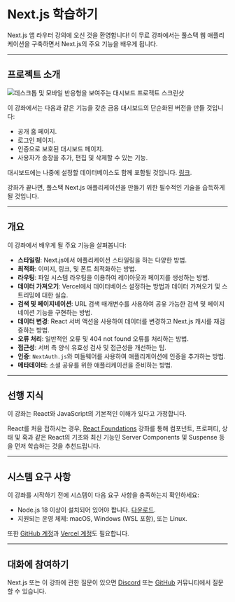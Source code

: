 # Next.js 학습하기

Next.js 앱 라우터 강의에 오신 것을 환영합니다! 이 무료 강좌에서는 풀스택 웹 애플리케이션을 구축하면서 Next.js의 주요 기능을 배우게 됩니다.

&#x20;

***

&#x20;

## 프로젝트 소개

![데스크톱 및 모바일 반응형을 보여주는 대시보드 프로젝트 스크린샷](https://nextjs.org/\_next/image?url=%2Flearn%2Flight%2Fdashboard.png\&w=3840\&q=75\&dpl=dpl\_HBc4kqV4Ccyo2BZ3hEBtvQeTWwZZ)

이 강좌에서는 다음과 같은 기능을 갖춘 금융 대시보드의 단순화된 버전을 만들 것입니다:

* 공개 홈 페이지.
* 로그인 페이지.
* 인증으로 보호된 대시보드 페이지.
* 사용자가 송장을 추가, 편집 및 삭제할 수 있는 기능.

대시보드에는 나중에 설정할 데이터베이스도 함께 포함될 것입니다. [링크](https://nextjs.org/learn/dashboard-app/setting-up-your-database).

강좌가 끝나면, 풀스택 Next.js 애플리케이션을 만들기 위한 필수적인 기술을 습득하게 될 것입니다.

&#x20;

***

&#x20;

## 개요

이 강좌에서 배우게 될 주요 기능을 살펴봅니다:

* **스타일링**: Next.js에서 애플리케이션 스타일링을 하는 다양한 방법.
* **최적화**: 이미지, 링크, 및 폰트 최적화하는 방법.
* **라우팅**: 파일 시스템 라우팅을 이용하여 레이아웃과 페이지를 생성하는 방법.
* **데이터 가져오기**: Vercel에서 데이터베이스 설정하는 방법과 데이터 가져오기 및 스트리밍에 대한 실습.
* **검색 및 페이지네이션**: URL 검색 매개변수를 사용하여 공유 가능한 검색 및 페이지네이션 기능을 구현하는 방법.
* **데이터 변경**: React 서버 액션을 사용하여 데이터를 변경하고 Next.js 캐시를 재검증하는 방법.
* **오류 처리**: 일반적인 오류 및 404 not found 오류를 처리하는 방법.
* **접근성**: 서버 측 양식 유효성 검사 및 접근성을 개선하는 팁.
* **인증**: `NextAuth.js`와 미들웨어를 사용하여 애플리케이션에 인증을 추가하는 방법.
* **메타데이터**: 소셜 공유를 위한 애플리케이션을 준비하는 방법.

&#x20;

***

&#x20;

## 선행 지식

이 강좌는 React와 JavaScript의 기본적인 이해가 있다고 가정합니다.

React를 처음 접하시는 경우, [React Foundations](https://nextjs.org/learn/react-foundations) 강좌를 통해 컴포넌트, 프로퍼티, 상태 및 훅과 같은 React의 기초와 최신 기능인 Server Components 및 Suspense 등을 먼저 학습하는 것을 추천드립니다.

&#x20;

***

&#x20;

## 시스템 요구 사항

이 강좌를 시작하기 전에 시스템이 다음 요구 사항을 충족하는지 확인하세요:

* Node.js 18 이상이 설치되어 있어야 합니다. [다운로드](https://nodejs.org/en).
* 지원되는 운영 체제: macOS, Windows (WSL 포함), 또는 Linux.

또한 [GitHub 계정](https://github.com/join/)과 [Vercel 계정](https://vercel.com/signup)도 필요합니다.

&#x20;

***

&#x20;

## 대화에 참여하기

Next.js 또는 이 강좌에 관한 질문이 있으면 [Discord](https://discord.com/invite/Q3AsD4efFC) 또는 [GitHub](https://github.com/vercel/next.js/discussions) 커뮤니티에서 질문할 수 있습니다.
